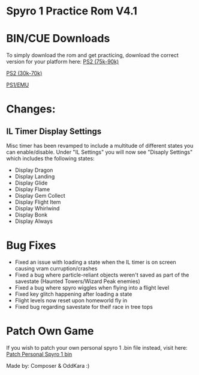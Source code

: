 # Spyro 1 Practice Rom V4.1

# BIN/CUE Downloads
To simply download the rom and get practicing, download the correct version for your platform here:
[PS2 (75k-90k)](https://github.com/C0mposer/Spyro-1-Practice-Rom/releases/download/fullrelease4.1/Spyro.1.Practice.Rom.PS2.Deckard.zip)
   
[PS2 (30k-70k)](https://github.com/C0mposer/Spyro-1-Practice-Rom/releases/download/fullrelease4.1/Spyro.1.Practice.Rom.PS2.IOP.zip)
   
[PS1/EMU](https://github.com/C0mposer/Spyro-1-Practice-Rom/releases/download/fullrelease4.1/Spyro.1.Practice.Rom.PS1.zip)

# Changes:  

## IL Timer Display Settings
Misc timer has been revamped to include a multitude of different states you can enable/disable. Under "IL Settings" you will now see "Disaply Settings" which includes the following states:
- Display Dragon
- Display Landing
- Display Glide
- Display Flame
- Display Gem Collect
- Display Flight Item
- Display Whirlwind
- Display Bonk
- Display Always

# Bug Fixes
- Fixed an issue with loading a state when the IL timer is on screen causing vram curruption/crashes
- Fixed a bug where particle-reliant objects weren't saved as part of the savestate (Haunted Towers/Wizard Peak enemies)
- Fixed a bug where spyro wiggles when flying into a flight level 
- Fixed key glitch happening after loading a state
- Flight levels now reset upon homeworld fly in
- Fixed bug regarding savestate for theif race in tree tops



# Patch Own Game
If you wish to patch your own personal spyro 1 .bin file instead, visit here:
[Patch Personal Spyro 1 bin](https://c0mposer.github.io/Spyro-1-Practice-Rom/)

Made by: Composer & OddKara :)